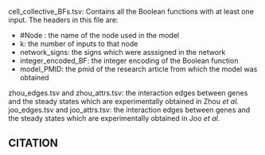 cell_collective_BFs.tsv: Contains all the Boolean functions with at least one input. The headers in this file are:
- #Node : the name of the node used in the model
- k: the number of inputs to that node
- network_signs: the signs which were asssigned in the network
- integer_encoded_BF: the integer encoding of the Boolean function 
- model_PMID: the pmid of the research article from which the model was obtained

zhou_edges.tsv and zhou_attrs.tsv: the interaction edges between genes and the steady states which are experimentally obtained in Zhou *et al.*
joo_edges.tsv and joo_attrs.tsv: the interaction edges between genes and the steady states which are experimentally obtained in Joo *et al.*

## CITATION
